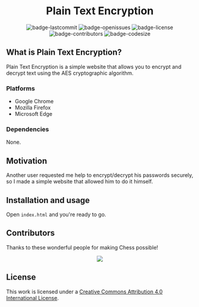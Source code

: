 <h1 align="center">Plain Text Encryption</h1>

<p align="center">
  <img alt="badge-lastcommit" src="https://img.shields.io/github/last-commit/GaryHilares/Plain-Text-Encryption?style=for-the-badge">
  <img alt="badge-openissues" src="https://img.shields.io/github/issues-raw/GaryHilares/Plain-Text-Encryption?style=for-the-badge">
  <img alt="badge-license" src="https://img.shields.io/github/license/GaryHilares/Plain-Text-Encryption?style=for-the-badge">
  <img alt="badge-contributors" src="https://img.shields.io/github/contributors/GaryHilares/Plain-Text-Encryption?style=for-the-badge">
  <img alt="badge-codesize" src="https://img.shields.io/github/languages/code-size/GaryHilares/Plain-Text-Encryption?style=for-the-badge">
</p>

## What is Plain Text Encryption?
Plain Text Encryption is a simple website that allows you to encrypt and decrypt text using the AES cryptographic algorithm.

### Platforms
- Google Chrome
- Mozilla Firefox
- Microsoft Edge

### Dependencies
None.

## Motivation
Another user requested me help to encrypt/decrypt his passwords securely, so I made a simple website that allowed him to do it himself.

## Installation and usage
Open `index.html` and you're ready to go.


## Contributors
Thanks to these wonderful people for making Chess possible!

<p align="center"><a href="https://github.com/GaryHilares/Plain-Text-Encryption/graphs/contributors"><img src="https://contrib.rocks/image?repo=GaryHilares/Plain-Text-Encryption"></a></p>

## License
This work is licensed under a [Creative Commons Attribution 4.0 International License](https://github.com/GaryHilares/Plain-Text-Encryption/blob/main/LICENSE).
